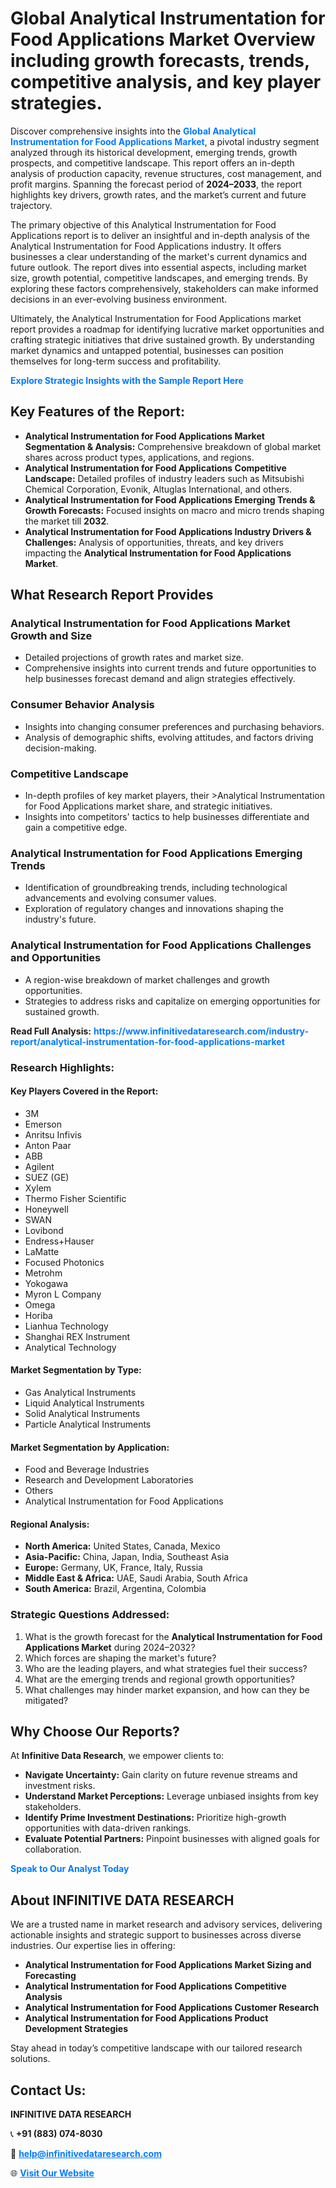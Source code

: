 <h1>Global Analytical Instrumentation for Food Applications Market Overview including growth forecasts, trends, competitive analysis, and key player strategies.</h1>
<p>
Discover comprehensive insights into the 
<a href="https://www.infinitivedataresearch.com/industry-report/analytical-instrumentation-for-food-applications-market" rel="dofollow" style="color: #007BFF; text-decoration: none;"><strong>Global Analytical Instrumentation for Food Applications Market</strong></a>, a pivotal industry segment analyzed through its historical development, emerging trends, growth prospects, and competitive landscape. This report offers an in-depth analysis of production capacity, revenue structures, cost management, and profit margins. Spanning the forecast period of <strong>2024–2033</strong>, the report highlights key drivers, growth rates, and the market’s current and future trajectory.
</p>
<p>
The primary objective of this Analytical Instrumentation for Food Applications report is to deliver an insightful and in-depth analysis of the Analytical Instrumentation for Food Applications industry. It offers businesses a clear understanding of the market's current dynamics and future outlook. The report dives into essential aspects, including market size, growth potential, competitive landscapes, and emerging trends. By exploring these factors comprehensively, stakeholders can make informed decisions in an ever-evolving business environment.
</p>
<p>
Ultimately, the Analytical Instrumentation for Food Applications market report provides a roadmap for identifying lucrative market opportunities and crafting strategic initiatives that drive sustained growth. By understanding market dynamics and untapped potential, businesses can position themselves for long-term success and profitability.
</p>
<p>
<a href="https://www.infinitivedataresearch.com/request-sample/reportId=107692" style="color: #007BFF; text-decoration: none;"><strong>Explore Strategic Insights with the Sample Report Here</strong></a>
</p>

<h2>Key Features of the Report:</h2>
<ul>
<li><strong>Analytical Instrumentation for Food Applications Market Segmentation & Analysis:</strong> Comprehensive breakdown of global market shares across product types, applications, and regions.</li>
<li><strong>Analytical Instrumentation for Food Applications Competitive Landscape:</strong> Detailed profiles of industry leaders such as Mitsubishi Chemical Corporation, Evonik, Altuglas International, and others.</li>
<li><strong>Analytical Instrumentation for Food Applications Emerging Trends & Growth Forecasts:</strong> Focused insights on macro and micro trends shaping the market till <strong>2032</strong>.</li>
<li><strong>Analytical Instrumentation for Food Applications Industry Drivers & Challenges:</strong> Analysis of opportunities, threats, and key drivers impacting the <strong>Analytical Instrumentation for Food Applications Market</strong>.</li>
</ul>

<h2>What Research Report Provides</h2>
<h3>Analytical Instrumentation for Food Applications Market Growth and Size</h3>
<ul>
<li>Detailed projections of growth rates and market size.</li>
<li>Comprehensive insights into current trends and future opportunities to help businesses forecast demand and align strategies effectively.</li>
</ul>

<h3>Consumer Behavior Analysis</h3>
<ul>
<li>Insights into changing consumer preferences and purchasing behaviors.</li>
<li>Analysis of demographic shifts, evolving attitudes, and factors driving decision-making.</li>
</ul>

<h3>Competitive Landscape</h3>
<ul>
<li>In-depth profiles of key market players, their >Analytical Instrumentation for Food Applications market share, and strategic initiatives.</li>
<li>Insights into competitors' tactics to help businesses differentiate and gain a competitive edge.</li>
</ul>

<h3>Analytical Instrumentation for Food Applications Emerging Trends</h3>
<ul>
<li>Identification of groundbreaking trends, including technological advancements and evolving consumer values.</li>
<li>Exploration of regulatory changes and innovations shaping the industry's future.</li>
</ul>

<h3>Analytical Instrumentation for Food Applications Challenges and Opportunities</h3>
<ul>
<li>A region-wise breakdown of market challenges and growth opportunities.</li>
<li>Strategies to address risks and capitalize on emerging opportunities for sustained growth.</li>
</ul>
<p><strong>Read Full Analysis:</strong> <a href="https://www.infinitivedataresearch.com/industry-report/analytical-instrumentation-for-food-applications-market" rel="dofollow" style="color: #007BFF; text-decoration: none;"><strong>https://www.infinitivedataresearch.com/industry-report/analytical-instrumentation-for-food-applications-market</strong></a></p>
<h3>Research Highlights:</h3>
<h4>Key Players Covered in the Report:</h4>
<ul><li>3M</li><li>Emerson</li><li>Anritsu Infivis</li><li>Anton Paar</li><li>ABB</li><li>Agilent</li><li>SUEZ (GE)</li><li>Xylem</li><li>Thermo Fisher Scientific</li><li>Honeywell</li><li>SWAN</li><li>Lovibond</li><li>Endress+Hauser</li><li>LaMatte</li><li>Focused Photonics</li><li>Metrohm</li><li>Yokogawa</li><li>Myron L Company</li><li>Omega</li><li>Horiba</li><li>Lianhua Technology</li><li>Shanghai REX Instrument</li><li>Analytical Technology</li></ul>
<h4>Market Segmentation by Type:</h4>
<ul><li>Gas Analytical Instruments</li><li>Liquid Analytical Instruments</li><li>Solid Analytical Instruments</li><li>Particle Analytical Instruments</li></ul>
<h4>Market Segmentation by Application:</h4>
<ul><li>Food and Beverage Industries</li><li>Research and Development Laboratories</li><li>Others</li><li>Analytical Instrumentation for Food Applications</li></ul>

<h4>Regional Analysis:</h4>
<ul>
<li><strong>North America:</strong> United States, Canada, Mexico</li>
<li><strong>Asia-Pacific:</strong> China, Japan, India, Southeast Asia</li>
<li><strong>Europe:</strong> Germany, UK, France, Italy, Russia</li>
<li><strong>Middle East & Africa:</strong> UAE, Saudi Arabia, South Africa</li>
<li><strong>South America:</strong> Brazil, Argentina, Colombia</li>
</ul>

<h3>Strategic Questions Addressed:</h3>
<ol>
<li>What is the growth forecast for the <strong>Analytical Instrumentation for Food Applications Market</strong> during 2024–2032?</li>
<li>Which forces are shaping the market's future?</li>
<li>Who are the leading players, and what strategies fuel their success?</li>
<li>What are the emerging trends and regional growth opportunities?</li>
<li>What challenges may hinder market expansion, and how can they be mitigated?</li>
</ol>

<h2>Why Choose Our Reports?</h2>
<p>At <strong>Infinitive Data Research</strong>, we empower clients to:</p>
<ul>
<li><strong>Navigate Uncertainty:</strong> Gain clarity on future revenue streams and investment risks.</li>
<li><strong>Understand Market Perceptions:</strong> Leverage unbiased insights from key stakeholders.</li>
<li><strong>Identify Prime Investment Destinations:</strong> Prioritize high-growth opportunities with data-driven rankings.</li>
<li><strong>Evaluate Potential Partners:</strong> Pinpoint businesses with aligned goals for collaboration.</li>
</ul>
<p><a href="https://www.infinitivedataresearch.com/industry-report/analytical-instrumentation-for-food-applications-market" rel="dofollow" style="color: #007BFF; text-decoration: none;"><strong>Speak to Our Analyst Today</strong></a></p>

<h2>About INFINITIVE DATA RESEARCH</h2>
<p>We are a trusted name in market research and advisory services, delivering actionable insights and strategic support to businesses across diverse industries. Our expertise lies in offering:</p>
<ul>
<li><strong>Analytical Instrumentation for Food Applications Market Sizing and Forecasting</strong></li>
<li><strong>Analytical Instrumentation for Food Applications Competitive Analysis</strong></li>
<li><strong>Analytical Instrumentation for Food Applications Customer Research</strong></li>
<li><strong>Analytical Instrumentation for Food Applications Product Development Strategies</strong></li>
</ul>
<p>Stay ahead in today’s competitive landscape with our tailored research solutions.</p>

<h2>Contact Us:</h2>
<p><strong>INFINITIVE DATA RESEARCH</strong></p>
<p>📞 <strong>+91 (883) 074-8030</strong></p>
<p>📧 <strong><a href="mailto:help@infinitivedataresearch.com" style="color: #007BFF;">help@infinitivedataresearch.com</a></strong></p>
<p>🌐 <strong><a href="https://www.infinitivedataresearch.com" rel="dofollow" style="color: #007BFF;">Visit Our Website</a></strong></p>
